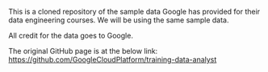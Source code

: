 This is a cloned repository of the sample data Google has provided for their data engineering courses. We will be using the same sample data.

All credit for the data goes to  Google. 

The original GitHub page is at the below link:
https://github.com/GoogleCloudPlatform/training-data-analyst
